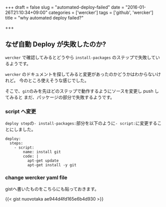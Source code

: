 +++
draft = false
slug = "automated-deploy-failed"
date = "2016-01-26T21:10:34+09:00"
categories = ['wercker']
tags = ['github', 'wercker']
title = "why automated deploy failed?"

+++

## なぜ自動 Deploy が失敗したのか?
``wercker`` で確認してみるとどうやら ``install-packages`` のステップで失敗しているようです。

``wercker`` のドキュメントを探してみると変更があったのかどうかはわからないけれど。
今のところ使えそうな感じでした。

そこで、``git``のみを先ほどのステップで動作するようにソースを変更し push してみると
まだ、パッケージの部分で失敗するようです。

### script へ変更
``deploy step``の``- install-packages:``部分を以下のように``- script:``に変更することにしました。

```
deploy:
  steps:
    - script:
        name: install git
        code: |
          apt-get update
          apt-get install -y git
```
### change wercker yaml file
gistへ書いたものをこちらにも貼っておきます。

{{< gist nuovotaka ae944d4fd165e6b4d930 >}}

